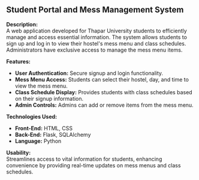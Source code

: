 
## **Student Portal and Mess Management System**

**Description:**  
A web application developed for Thapar University students to efficiently manage and access essential information. The system allows students to sign up and log in to view their hostel's mess menu and class schedules. Administrators have exclusive access to manage the mess menu items.

**Features:**
- **User Authentication:** Secure signup and login functionality.
- **Mess Menu Access:** Students can select their hostel, day, and time to view the mess menu.
- **Class Schedule Display:** Provides students with class schedules based on their signup information.
- **Admin Controls:** Admins can add or remove items from the mess menu.

**Technologies Used:**
- **Front-End:** HTML, CSS
- **Back-End:** Flask, SQLAlchemy
- **Language:** Python

**Usability:**  
Streamlines access to vital information for students, enhancing convenience by providing real-time updates on mess menus and class schedules.
